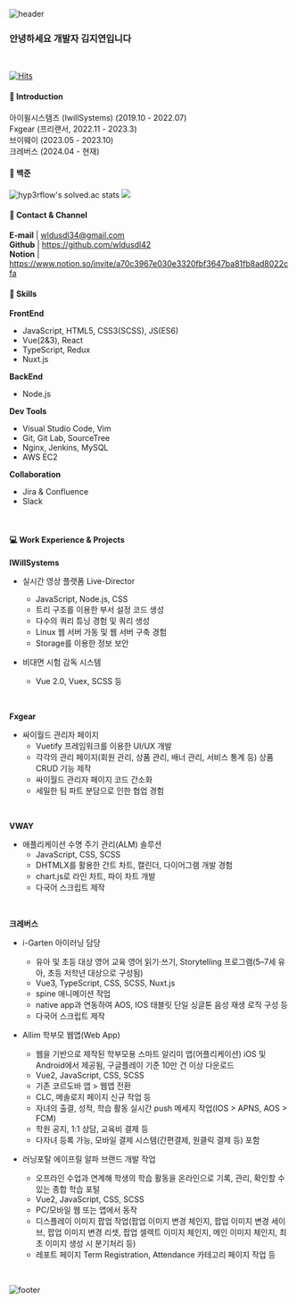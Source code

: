 ![header](https://capsule-render.vercel.app/api?type=waving&&color=gradient&height=100&section=header&fontSize=90)
<h3>안녕하세요 개발자 김지연입니다</h3>

<br/>

[![Hits](https://hits.seeyoufarm.com/api/count/incr/badge.svg?url=https%3A%2F%2Fgithub.com%2Fwldusdl42&count_bg=%23FFD5D5&title_bg=%23FF7575&icon=&icon_color=%23E7E7E7&title=VISIT&edge_flat=false)](https://hits.seeyoufarm.com)
<br/>

#### :raising_hand: Introduction
아이윌시스템즈 (IwillSystems) (2019.10 - 2022.07) <br>
Fxgear (프리랜서, 2022.11 - 2023.3) <br>
브이웨이 (2023.05 - 2023.10) <br>
크레버스 (2024.04 - 현재)
<br/>

#### :closed_book: 백준
![hyp3rflow's solved.ac stats](https://github-readme-solvedac.hyp3rflow.vercel.app/api/?handle=wldusdl42)
<img src="http://mazandi.herokuapp.com/api?handle=wldusdl42&theme=warm"/>
<br/>

#### :love_letter: Contact & Channel

<b>E-mail</b> | wldusdl34@gmail.com <br/>
<b>Github</b> | https://github.com/wldusdl42 <br/>
<b>Notion</b> | https://www.notion.so/invite/a70c3967e030e3320fbf3647ba81fb8ad8022cfa
<br/>

#### :wrench: Skills
<b>FrontEnd</b>
- JavaScript, HTML5, CSS3(SCSS), JS(ES6)
- Vue(2&3), React
- TypeScript, Redux
- Nuxt.js

<b>BackEnd</b>
- Node.js 

<b>Dev Tools</b>
- Visual Studio Code, Vim 
- Git, Git Lab, SourceTree
- Nginx, Jenkins, MySQL
- AWS EC2

<b>Collaboration</b>
- Jira & Confluence
- Slack
<br/>

#### :computer: Work Experience & Projects

<b>IWillSystems</b>
- 실시간 영상 플랫폼 Live-Director
  - JavaScript, Node.js, CSS
  - 트리 구조를 이용한 부서 설정 코드 생성
  - 다수의 쿼리 튜닝 경험 및 쿼리 생성
  - Linux 웹 서버 가동 및 웹 서버 구축 경험
  - Storage를 이용한 정보 보안

- 비대면 시험 감독 시스템
  - Vue 2.0, Vuex, SCSS 등
<br/>

<b>Fxgear</b>
- 싸이월드 관리자 페이지
  - Vuetify 프레임워크를 이용한 UI/UX 개발
  - 각각의 관리 페이지(회원 관리, 상품 관리, 배너 관리, 서비스 통계 등) 상품 CRUD 기능 제작
  - 싸이월드 관리자 페이지 코드 간소화
  - 세밀한 팀 파트 분담으로 인한 협업 경험
<br/>

<b>VWAY</b>
- 애플리케이션 수명 주기 관리(ALM) 솔루션
  - JavaScript, CSS, SCSS
  - DHTMLX를 활용한 간트 차트, 캘린더, 다이어그램 개발 경험
  - chart.js로 라인 차트, 파이 차트 개발
  - 다국어 스크립트 제작
<br/>

<b>크레버스</b>
- i-Garten 아이러닝 담당
  - 유아 및 초등 대상 영어 교육 영어 읽기·쓰기, Storytelling 프로그램(5–7세 유아, 초등 저학년 대상으로 구성됨)
  - Vue3, TypeScript, CSS, SCSS, Nuxt.js
  - spine 애니메이션 작업
  - native app과 연동하여 AOS, IOS 태블릿 단일 싱글톤 음성 재생 로직 구성 등
  - 다국어 스크립트 제작
  
- Allim 학부모 웹앱(Web App)
  - 웹을 기반으로 제작된 학부모용 스마트 알리미 앱(어플리케이션) iOS 및 Android에서 제공됨, 구글플레이 기준 10만 건 이상 다운로드
  - Vue2, JavaScript, CSS, SCSS
  - 기존 코르도바 앱 > 웹앱 전환
  - CLC, 메솔로지 페이지 신규 작업 등
  - 자녀의 출결, 성적, 학습 활동 실시간 push 메세지 작업(IOS > APNS, AOS > FCM)
  - 학원 공지, 1:1 상담, 교육비 결제 등
  - 다자녀 등록 가능, 모바일 결제 시스템(간편결제, 원클릭 결제 등) 포함
  
- 러닝포탈 에이프릴 알파 브랜드 개발 작업
  - 오프라인 수업과 연계해 학생의 학습 활동을 온라인으로 기록, 관리, 확인할 수 있는 종합 학습 포털
  - Vue2, JavaScript, CSS, SCSS
  - PC/모바일 웹 또는 앱에서 동작
  - 디스플레이 이미지 팝업 작업(팝업 이미지 변경 체인지, 팝업 이미지 변경 세이브, 팝업 이미지 변경 리셋, 팝업 셀렉트 이미지 체인지, 메인 이미지 체인지, 최초 이미지 생성 시 분기처리 등)
  - 레포트 페이지 Term Registration, Attendance 카테고리 페이지 작업 등
<br/>

![footer](https://capsule-render.vercel.app/api?type=waving&&color=gradient&height=100&section=footer&fontSize=90)
